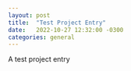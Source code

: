 ```yaml
---
layout: post
title:  "Test Project Entry"
date:   2022-10-27 12:32:00 -0300
categories: general
---
```


A test project entry
